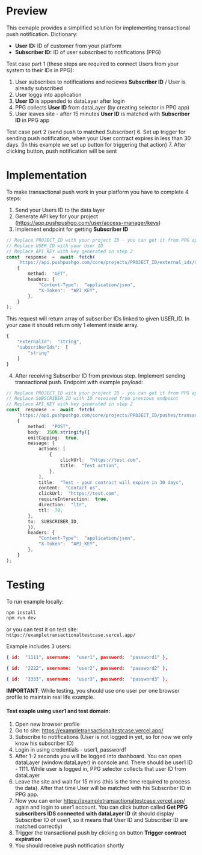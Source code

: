# Preview
This exmaple provides a simplified solution for implementing transactional push notification.
Dictionary:
* **User ID:** ID of customer from your platform
* **Subscriber ID:** ID of user subscribed to notifications  (PPG)

Test case part 1 (these steps are required to connect Users from your system to their IDs in PPG):
1. User subscribes to notifications and recieves **Subscriber ID** / User is already subscribed
2. User loggs into application
3. **User ID** is appended to dataLayer after login
4. PPG collects **User ID** from dataLayer (by creating selector in PPG app)
5. User leaves site - after 15 minutes **User ID** is matched with **Subscriber ID** in PPG app

Test case part 2 (send push to matched Subscriber)
6. Set up trigger for sending push notification, when your User contract expires in less than 30 days. (In this example we set up button for triggering that action)
7. After clicking button, push notification will be sent

# Implementation
To make transactional push work in your platform you have to complete 4 steps:
1. Send your Users ID to the data layer
2. Generate API key for your project (https://app.pushpushgo.com/user/access-manager/keys)
3. Implement endpoint for getting **Subscriber ID** 
```typescript
// Replace PROJECT_ID with your project ID - you can get it from PPG app
// Replace USER_ID with your User ID
// Replace API_KEY with key generated in step 2
const  response  =  await  fetch(
	`https://api.pushpushgo.com/core/projects/PROJECT_ID/external_ids/USER_ID`,
	{
		method:  "GET",
		headers: {
			"Content-Type":  "application/json",
			"X-Token":  "API_KEY",
		},
	}
);
```
This request will return array of subscriber IDs linked to given USER_ID. In your case it should return only 1 element inside array.
```typescript
{​
	"externalId":  "string",​
	"subscriberIds":  [​
		"string"​
	]​
​}
```
4.  After receiving Subscriber ID from previous step. Implement sending transactional push. Endpoint with example payload:
```typescript
// Replace PROJECT_ID with your project ID - you can get it from PPG app
// Replace SUBSCRIBER_ID with ID received from previous endpoint
// Replace API_KEY with key generated in step 2
const  response  =  await  fetch(
	`https://api.pushpushgo.com/core/projects/PROJECT_ID/pushes/transaction`,
	{	
		method:  "POST",
		body:  JSON.stringify({
		omitCapping:  true,
		message: {
			actions: [
				{
					clickUrl:  "https://test.com",
					title:  "Test action",
				},
			],
			title:  "Test - your contract will expire in 30 days",
			content:  "Contact us",
			clickUrl:  "https://test.com",
			requireInteraction:  true,
			direction:  "ltr",
			ttl:  70,
		},
		to:  SUBSCRIBER_ID,
		}),
		headers: {
			"Content-Type":  "application/json",
			"X-Token":  "API_KEY",
		},
	}
);
``` 
# Testing
To run example locally:
```bash
npm install
npm run dev
```
or you can test it on test site:
`https://exampletransactionaltestcase.vercel.app/`

Example includes 3 users:
```json
{ id:  "1111", username:  "user1", password:  "password1" },

{ id:  "2222", username:  "user2", password:  "password2" },

{ id:  "3333", username:  "user3", password:  "password3" },
```
**IMPORTANT**: While testing, you should use one user per one browser profile to maintain real life example.

#### Test exaple using user1 and test domain:
1. Open new browser profile
2. Go to site: https://exampletransactionaltestcase.vercel.app/
3. Subscribe to notifications (User is not logged in yet, so for now we only know his subscriber ID)
4. Login in using credentials - user1, password1
5. After 1-2 seconds you will be logged into dashboard. You can open dataLayer (window.dataLayer) in console and. There should be user1 ID - 1111. While  user is logged in, PPG selector collects that user ID from dataLayer
6. Leave the site and wait for 15 mins (this is the time required to process the data). After that time User will be matched with his Subscriber ID in PPG app.
7. Now you can enter https://exampletransactionaltestcase.vercel.app/ again and  login to user1 account. You can click button called **Get PPG subscribers IDS connected with dataLayer ID** (it should display Subscriber ID of user1, so it means that User ID and Subscriber ID are matched correctly)
8. Trigger the transactional push by clicking on button **Trigger contract expiration**
9. You should receive push notification shortly